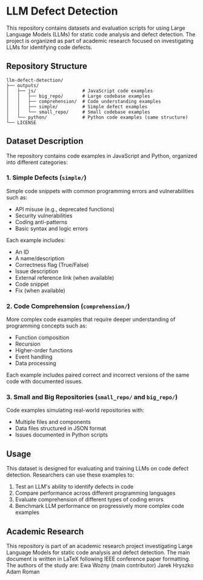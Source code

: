 # LLM Defect Detection

This repository contains datasets and evaluation scripts for using Large Language Models (LLMs) for static code analysis and defect detection. The project is organized as part of academic research focused on investigating LLMs for identifying code defects.

## Repository Structure

```
llm-defect-detection/
├── outputs/
│   ├── js/                 # JavaScript code examples
│   │   ├── big_repo/       # Large codebase examples
│   │   ├── comprehension/  # Code understanding examples
│   │   ├── simple/         # Simple defect examples
│   │   └── small_repo/     # Small codebase examples
│   └── python/             # Python code examples (same structure)
└── LICENSE
```

## Dataset Description

The repository contains code examples in JavaScript and Python, organized into different categories:

### 1. Simple Defects (`simple/`)

Simple code snippets with common programming errors and vulnerabilities such as:
- API misuse (e.g., deprecated functions)
- Security vulnerabilities
- Coding anti-patterns
- Basic syntax and logic errors

Each example includes:
- An ID
- A name/description
- Correctness flag (True/False)
- Issue description
- External reference link (when available)
- Code snippet
- Fix (when available)

### 2. Code Comprehension (`comprehension/`)

More complex code examples that require deeper understanding of programming concepts such as:
- Function composition
- Recursion
- Higher-order functions
- Event handling
- Data processing

Each example includes paired correct and incorrect versions of the same code with documented issues.

### 3. Small and Big Repositories (`small_repo/` and `big_repo/`)

Code examples simulating real-world repositories with:
- Multiple files and components
- Data files structured in JSON format
- Issues documented in Python scripts

## Usage

This dataset is designed for evaluating and training LLMs on code defect detection. Researchers can use these examples to:

1. Test an LLM's ability to identify defects in code
2. Compare performance across different programming languages
3. Evaluate comprehension of different types of coding errors
4. Benchmark LLM performance on progressively more complex code examples

## Academic Research

This repository is part of an academic research project investigating Large Language Models for static code analysis and defect detection. The main document is written in LaTeX following IEEE conference paper formatting.
The authors of the study are:
Ewa Woźny (main contributor)
Jarek Hryszko
Adam Roman
